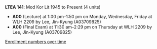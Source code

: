 **LTEA 141**: Mod Kor Lit 1945 to Present (4 units)

- **A00** (Lecture) at 1:00 pm–1:50 pm on Monday, Wednesday, Friday at WLH 2209 by Lee, Jin-Kyung (A03709825)
- **A00** (Final Exam) at 11:30 am–2:29 pm on Thursday at WLH 2209 by Lee, Jin-Kyung (A03709825)

[Enrollment numbers over time](./LTEA141.tsv)
